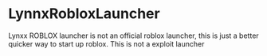 # LynnxRobloxLauncher
Lynxx ROBLOX launcher is not an official roblox launcher, this is just a better quicker way to start up roblox. This is not a exploit launcher
